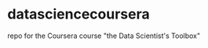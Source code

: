 datasciencecoursera
===================

repo for the Coursera course "the Data Scientist's Toolbox"
